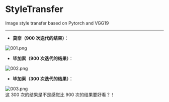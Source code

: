 # StyleTransfer
Image style transfer based on Pytorch and VGG19

-----

* **莫奈（900 次迭代的结果）**：<br>

![001.png](http://upload-images.jianshu.io/upload_images/6306778-2c32b8961c4798f8.png?imageMogr2/auto-orient/strip%7CimageView2/2/w/1240)<br>

* **毕加索（900 次迭代的结果）**：<br>

![002.png](http://upload-images.jianshu.io/upload_images/6306778-21b383902e568f08.png?imageMogr2/auto-orient/strip%7CimageView2/2/w/1240)<br>

* **毕加索（300 次迭代的结果）**：<br>

![003.png](http://upload-images.jianshu.io/upload_images/6306778-bb4dfe161c47ab9a.png?imageMogr2/auto-orient/strip%7CimageView2/2/w/1240)<br>
这 300 次的结果是不是感觉比 900 次的结果要好看？！